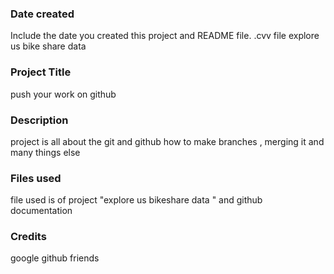 ### Date created
Include the date you created this project and README file.
.cvv file
explore us bike share data


### Project Title
push your work on github

### Description
project is all about the git and github
how to make branches , merging it and many things else


### Files used
file used is of project "explore us bikeshare data "
and
github documentation

### Credits
google
github
friends

